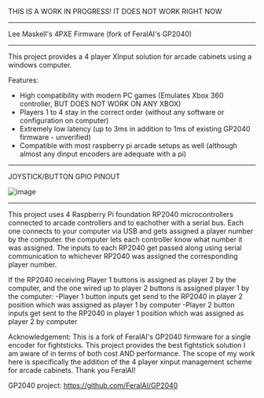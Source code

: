 THIS IS A WORK IN PROGRESS!
IT DOES NOT WORK RIGHT NOW
******************************************************
Lee Maskell's 4PXE Firmware (fork of FeralAI's GP2040)
******************************************************

This project provides a 4 player XInput solution for arcade cabinets using a windows computer.

Features:
* High compatibility with modern PC games (Emulates Xbox 360 controller, BUT DOES NOT WORK ON ANY XBOX)
* Players 1 to 4 stay in the correct order (without any software or configuration on computer)
* Extremely low latency (up to 3ms in addition to 1ms of existing GP2040 firmware - unverified)
* Compatible with most raspberry pi arcade setups as well (although almost any dinput encoders are adequate with a pi)

******************************************************
JOYSTICK/BUTTON GPIO PINOUT

![image](https://user-images.githubusercontent.com/29419798/161194361-953cf7bf-aeda-4b18-8b6f-2e04e53bc69e.png)

******************************************************
This project uses 4 Raspberry Pi foundation RP2040 microcontrollers connected to arcade controllers and to eachother with a serial bus. Each one connects to your computer via USB and gets assigned a player number by the computer. the computer lets each controller know what number it was assigned. The inputs to each RP2040 get passed along using serial communication to whichever RP2040 was assigned the corresponding player number.

If the RP2040 receiving Player 1 buttons is assigned as player 2 by the computer, and the one wired up to player 2 buttons is assigned player 1 by the computer:
-Player 1 button inputs get send to the RP2040 in player 2 position which was assigned as player 1 by computer
-Player 2 button inputs get sent to the RP2040 in player 1 position which was assigned as player 2 by computer




Acknowledgement:
This is a fork of FeralAI's GP2040 firmware for a single encoder for fightsticks. This project provides the best fightstick solution I am aware of in terms of both cost AND performance. The scope of my work here is specifically the addition of the 4 player xinput management scheme for arcade cabinets. Thank you FeralAI! 

GP2040 project:
https://github.com/FeralAI/GP2040
